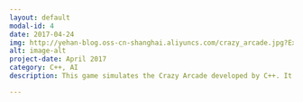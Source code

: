 ```yaml
---
layout: default
modal-id: 4
date: 2017-04-24
img: http://yehan-blog.oss-cn-shanghai.aliyuncs.com/crazy_arcade.jpg?Expires=1546955916&OSSAccessKeyId=TMP.AQGaGpn7_hnFePWvaQx64hBMKN_R3pC_6qQ5NcqW1u0S2A_Gx6bnhs25YN7NAAAwLAIUTMRpW_b6ymPqv_rkSeQCpncU-e0CFBHYnTyyboMLegAdMYymIMGdHGJe&Signature=7NXrVhXj7l73uGKqeI5avJtOkuQ%3D
alt: image-alt
project-date: April 2017
category: C++, AI
description: This game simulates the Crazy Arcade developed by C++. It has three modes and two AI Enemies. Player can put bomb to bomb the bricks. <p>Crazy Arcade是一款休闲类小游戏。该游戏共有三个关卡，玩家需躲避AI敌人到达终点。开发基于大学三年级C++选修课程中的游戏引擎完成。谨以此向童年时代流行的泡泡堂和火拼QQ堂致敬。</p><p><a href="http://v.youku.com/v_show/id_XMzM4NjgzMTQwNA==.html?spm=a2h3j.8428770.3416059.1" target="blank">Click to See Demo Video</a></p>

---
```

